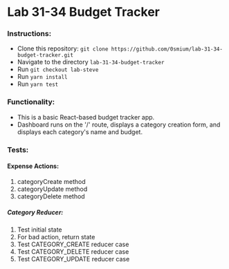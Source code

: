 # Lab 31-34 Budget Tracker

### Instructions:

- Clone this repository: `git clone https://github.com/0smium/lab-31-34-budget-tracker.git`
- Navigate to the directory `lab-31-34-budget-tracker`
- Run `git checkout lab-steve`
- Run `yarn install`
- Run `yarn test`

### Functionality:

- This is a basic React-based budget tracker app.
- Dashboard runs on the '/' route, displays a category creation form, and displays each category's name and budget.

### Tests:

#### Expense Actions:
1. categoryCreate method
2. categoryUpdate method
3. categoryDelete method

##### Category Reducer:
1. Test initial state
2. For bad action, return state
3. Test CATEGORY_CREATE reducer case
4. Test CATEGORY_DELETE reducer case
5. Test CATEGORY_UPDATE reducer case
